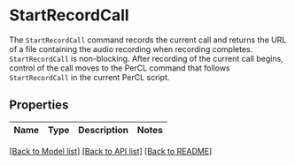 # StartRecordCall

The `StartRecordCall` command records the current call and returns the URL of a file containing the audio recording when recording completes. `StartRecordCall` is non-blocking. After recording of the current call begins, control of the call moves to the PerCL command that follows `StartRecordCall` in the current PerCL script.
## Properties
Name | Type | Description | Notes
------------ | ------------- | ------------- | -------------

[[Back to Model list]](../README.md#documentation-for-models) [[Back to API list]](../README.md#documentation-for-api-endpoints) [[Back to README]](../README.md)


